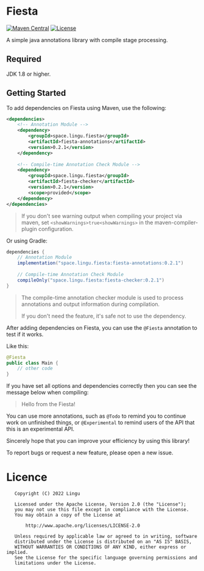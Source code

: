 # Fiesta
[![Maven Central][mcBadge]][mcLink] [![License][liBadge]][liLink]

A simple java annotations library with compile stage processing.
## Required

JDK 1.8 or higher.

## Getting Started
To add dependencies on Fiesta using Maven, use the following:

```xml
<dependencies>
    <!-- Annotation Module -->
    <dependency>
        <groupId>space.lingu.fiesta</groupId>
        <artifactId>fiesta-annotations</artifactId>
        <version>0.2.1</version>
    </dependency>
    
    <!-- Compile-time Annotation Check Module -->
    <dependency>
        <groupId>space.lingu.fiesta</groupId>
        <artifactId>fiesta-checker</artifactId>
        <version>0.2.1</version>
        <scope>provided</scope>
    </dependency>
</dependencies>
```
> If you don't see warning output when compiling your project via maven,
set `<showWarnings>true<showWarnings>` in the maven-compiler-plugin configuration.

Or using Gradle:

```gradle
dependencies {
    // Annotation Module
    implementation("space.lingu.fiesta:fiesta-annotations:0.2.1")
    
    // Compile-time Annotation Check Module
    compileOnly("space.lingu.fiesta:fiesta-checker:0.2.1")
}
```
> The compile-time annotation checker module is used to process annotations and output information during compilation. 
> 
> If you don't need the feature, it's safe not to use the dependency.


After adding dependencies on Fiesta, you can use the `@Fiesta` annotation to test if it works.

Like this:
```java
@Fiesta
public class Main {
    // other code
}
```
If you have set all options and dependencies correctly then you can see the message below when compiling:
> Hello from the Fiesta!

You can use more annotations, such as `@Todo` to remind you to continue work on unfinished things, 
or `@Experimental` to remind users of the API that this is an experimental API.

Sincerely hope that you can improve your efficiency by using this library!

To report bugs or request a new feature, please open a new issue.

# Licence
```text
   Copyright (C) 2022 Lingu

   Licensed under the Apache License, Version 2.0 (the "License");
   you may not use this file except in compliance with the License.
   You may obtain a copy of the License at

       http://www.apache.org/licenses/LICENSE-2.0

   Unless required by applicable law or agreed to in writing, software
   distributed under the License is distributed on an "AS IS" BASIS,
   WITHOUT WARRANTIES OR CONDITIONS OF ANY KIND, either express or implied.
   See the License for the specific language governing permissions and
   limitations under the License.
```

[liBadge]: https://img.shields.io/github/license/Roll-W/fiesta?color=569cd6&style=flat-square
[liLink]: https://github.com/Roll-W/fiesta/blob/master/LICENSE
[mcBadge]: https://img.shields.io/maven-central/v/space.lingu.fiesta/fiesta-parent?style=flat-square
[mcLink]: https://search.maven.org/search?q=g:space.lingu.fiesta
